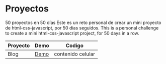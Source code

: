 # Proyectos

50 proyectos en 50 días
Este es un reto personal de crear un mini proyecto de html-css-javascript, por 50 dias seguidos.
This is a personal challenge to create a mini html-css-javascript project, for 50 days in a row.


   Proyecto |Demo| Codigo
 ---- |--| ------  
   Blog |[Demo](https://vibrant-payne-863334.netlify.app/)| contenido celular 
   
